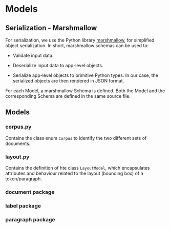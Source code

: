 # Models 

## Serialization - Marshmallow

For serialization, we use the Python library [marshmallow](https://marshmallow.readthedocs.io/en/stable/), for
simplified object serialization. In short, marshmallow schemas can be used to:

 + Validate input data.

 + Deserialize input data to app-level objects.

 + Serialize app-level objects to primitive Python types. In our case, the serialized objects are
then rendered in JSON format.

For each Model, a marshmallow Schema is defined. Both the Model and the corresponding Schema
are defined in the same source file.

## Models 

### corpus.py
Contains the class enum `Corpus` to identify the two different sets of documents.

### layout.py
Contains the definition of hte class `LayoutModel`, which encapsulates attributes and behaviour 
related to the layout (bounding box) of a token/paragraph.

### document package

### label package 

### paragraph package


